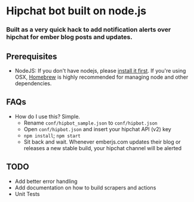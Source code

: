 # Hipchat bot built on node.js
### Built as a very quick hack to add notification alerts over hipchat for ember blog posts and updates.

## Prerequisites

* NodeJS: If you don't have nodejs, please [install it first](http://nodejs.org/download/).  If you're using OSX, [Homebrew](http://brew.sh/) is highly recommended for managing node and other dependencies.

## FAQs

* How do I use this?  Simple.
  * Rename `conf/hipbot_sample.json` to `conf/hipbot.json`
  * Open `conf/hipbot.json` and insert your hipchat API (v2) key
  * `npm install`; `npm start`
  * Sit back and wait.  Whenever emberjs.com updates their blog or releases a new stable build, your hipchat channel will be alerted


## TODO
* Add better error handling
* Add documentation on how to build scrapers and actions
* Unit Tests
